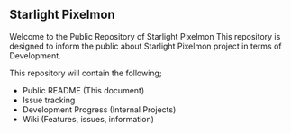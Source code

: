 ## Starlight Pixelmon 

Welcome to the Public Repository of Starlight Pixelmon
This repository is designed to inform the public about
Starlight Pixelmon project in terms of Development.

This repository will contain the following;
 - Public README (This document) 
 - Issue tracking
 - Development Progress (Internal Projects)
 - Wiki (Features, issues, information)

